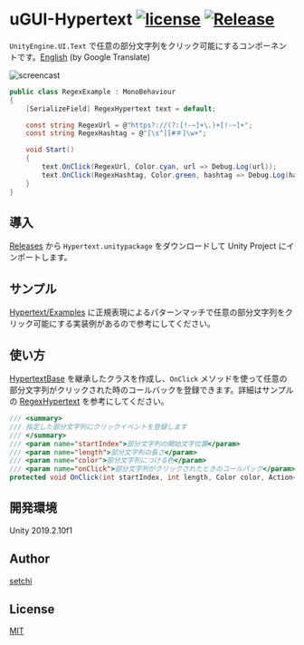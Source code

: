# uGUI-Hypertext [![license](https://img.shields.io/badge/license-MIT-green.svg?style=flat-square)](https://github.com/setchi/uGUI-Hypertext/blob/master/LICENSE) [![Release](https://img.shields.io/github/release/setchi/uGUI-Hypertext.svg?style=flat-square&logo=github)](https://github.com/setchi/uGUI-Hypertext/releases/latest)

`UnityEngine.UI.Text` で任意の部分文字列をクリック可能にするコンポーネントです。[English](https://translate.google.com/translate?sl=ja&tl=en&u=https://github.com/setchi/uGUI-Hypertext) (by Google Translate)

![screencast](screencast.gif)

```csharp
public class RegexExample : MonoBehaviour
{
    [SerializeField] RegexHypertext text = default;

    const string RegexUrl = @"https?://(?:[!-~]+\.)+[!-~]+";
    const string RegexHashtag = @"[\s^][#＃]\w+";

    void Start()
    {
        text.OnClick(RegexUrl, Color.cyan, url => Debug.Log(url));
        text.OnClick(RegexHashtag, Color.green, hashtag => Debug.Log(hashtag));
    }
}
```

## 導入
[Releases](https://github.com/setchi/uGUI-Hypertext/releases/latest) から `Hypertext.unitypackage` をダウンロードして Unity Project にインポートします。

## サンプル
[Hypertext/Examples](Assets/Hypertext/Examples/) に正規表現によるパターンマッチで任意の部分文字列をクリック可能にする実装例があるので参考にしてください。

## 使い方
[HypertextBase](Assets/Hypertext/Scripts/HypertextBase.cs) を継承したクラスを作成し、`OnClick` メソッドを使って任意の部分文字列がクリックされた時のコールバックを登録できます。詳細はサンプルの [RegexHypertext](Assets/Hypertext/Examples/RegexHypertext.cs) を参考にしてください。

```csharp
/// <summary>
/// 指定した部分文字列にクリックイベントを登録します
/// </summary>
/// <param name="startIndex">部分文字列の開始文字位置</param>
/// <param name="length">部分文字列の長さ</param>
/// <param name="color">部分文字列につける色</param>
/// <param name="onClick">部分文字列がクリックされたときのコールバック</param>
protected void OnClick(int startIndex, int length, Color color, Action<string> onClick)
```

## 開発環境
Unity 2019.2.10f1

## Author
[setchi](https://github.com/setchi)

## License
[MIT](https://github.com/setchi/uGUI-Hypertext/blob/master/LICENSE)
